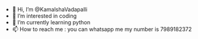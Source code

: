 - 👋 Hi, I’m @KamalshaVadapalli
- 👀 I’m interested in coding
- 🌱 I’m currently learning python
- 📫 How to reach me : you can whatsapp me my number is 7989182372

<!---
KamalshaVadapalli/KamalshaVadapalli is a ✨ special ✨ repository because its `README.md` (this file) appears on your GitHub profile.
You can click the Preview link to take a look at your changes.
--->
